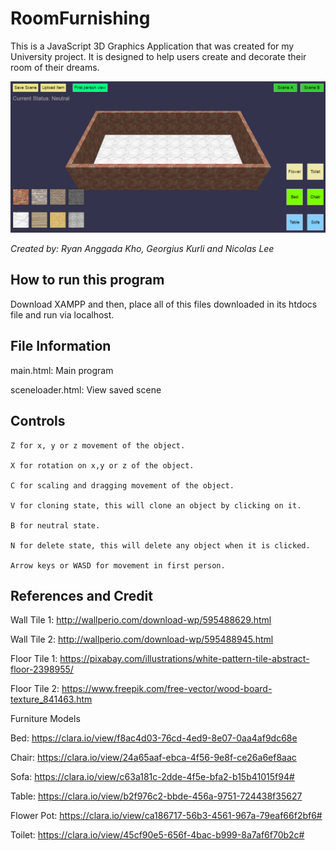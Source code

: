# RoomFurnishing

This is a JavaScript 3D Graphics Application that was created for my University project. It is designed to help users create and decorate their room of their dreams.

<img src="roomPreview.png">

<i>Created by: Ryan Anggada Kho, Georgius Kurli and Nicolas Lee</i>

## How to run this program

Download XAMPP and then, place all of this files downloaded in its htdocs file and run via localhost.

## File Information

main.html: Main program

sceneloader.html: View saved scene

## Controls

```
Z for x, y or z movement of the object.

X for rotation on x,y or z of the object.

C for scaling and dragging movement of the object.

V for cloning state, this will clone an object by clicking on it.

B for neutral state.

N for delete state, this will delete any object when it is clicked.

Arrow keys or WASD for movement in first person.
```

## References and Credit

Wall Tile 1: http://wallperio.com/download-wp/595488629.html

Wall Tile 2: http://wallperio.com/download-wp/595488945.html

Floor Tile 1: https://pixabay.com/illustrations/white-pattern-tile-abstract-floor-2398955/

Floor Tile 2: https://www.freepik.com/free-vector/wood-board-texture_841463.htm
 
Furniture Models

Bed: https://clara.io/view/f8ac4d03-76cd-4ed9-8e07-0aa4af9dc68e

Chair: https://clara.io/view/24a65aaf-ebca-4f56-9e8f-ce26a6ef8aac

Sofa: https://clara.io/view/c63a181c-2dde-4f5e-bfa2-b15b41015f94#

Table: https://clara.io/view/b2f976c2-bbde-456a-9751-724438f35627 

Flower Pot: https://clara.io/view/ca186717-56b3-4561-967a-79eaf66f2bf6# 

Toilet: https://clara.io/view/45cf90e5-656f-4bac-b999-8a7af6f70b2c#
